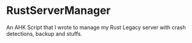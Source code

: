 # RustServerManager
An AHK Script that I wrote to manage my Rust Legacy server with crash detections, backup and stuffs.
